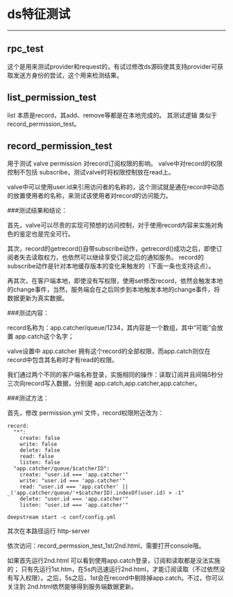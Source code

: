 # ds特征测试
----

## rpc_test
这个是用来测试provider和request的，有试过修改ds源码使其支持provider可获取发送方身份的尝试，这个用来检测结果。

## list_permission_test
list 本质是record，其add、remove等都是在本地完成的。
其测试逻辑 类似于 record_permission_test。




## record_permission_test

用于测试 valve permission 对record订阅权限的影响。
valve中对record的权限控制不包括 subscribe，测试valve时将权限控制放在read上。

valve中可以使用user.id来引用访问者的名称的，这个测试就是通在record中动态的放置使用者的名称，来测试该使用者对record的访问能力。


###测试结果和结论：

首先，valve可以尽责的实现可预想的访问控制，对于使用record内容来实施对角色的鉴定也是完全可行。

其次，record的getrecord()自带subscribe动作，getrecord()成功之后，即使订阅者失去读取权力，也依然可以继续享受订阅之后的通知服务。
record的subscribe动作是针对本地缓存版本的变化来触发的（下面一条也支持这点）。

再其次，在客户端本地，即使没有写权限，使用set修改record，依然会触发本地的change事件，当然，服务端会在之后同步到本地触发本地的change事件，将数据更新为真实数据。


###测试内容：

record名称为：app.catcher/queue/1234，其内容是一个数组，其中“可能”会放置 app.catch这个名字；

valve设置中 app.catcher 拥有这个record的全部权限，而app.catch则仅在record中包含其名称时才有read的权限。

我们通过两个不同的客户端名称登录，实施相同的操作：读取订阅并且间隔5秒分三次向record写入数据，分别是 app.catch,app.catcher,app.catcher。




###测试方法：

首先，修改 permission.yml 文件，record权限附近改为：

```
record:
  "*":
    create: false
    write: false
    delete: false
    read: false
    listen: false
  "app.catcher/queue/$catcherID":
    create: "user.id === 'app.catcher'"
    write: "user.id === 'app.catcher'"
    read: "user.id === 'app.catcher' || _('app.catcher/queue/'+$catcherID).indexOf(user.id) > -1"
    delete: "user.id === 'app.catcher'"
    listen: "user.id === 'app.catcher'"

```

    deepstream start -c conf/config.yml

其次在本路径运行 http-server

依次访问：record_permssion_test_1st/2nd.html，需要打开console哦。

如果首先运行2nd.html 可以看到使用app.catch登录，订阅和读取都是没法实施的；
只有先运行1st.htm，在5s内迅速运行2nd.html，才能订阅读取（不过依然没有写入权限）。之后，5s之后，1st会在record中剔除掉app.catch。不过，你可以关注到 2nd.html依然能够得到服务端数据更新。







